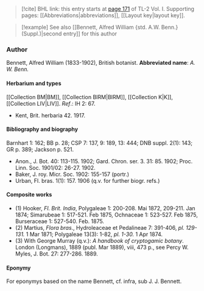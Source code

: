 > [!cite] BHL link: this entry starts at [page 171](https://www.biodiversitylibrary.org/page/33120302) of TL-2 Vol. I.
> Supporting pages: [[Abbreviations|abbreviations]], [[Layout key|layout key]].

> [!example] See also [[Bennett, Alfred William {std. A.W. Benn.} (Suppl.)|second entry]] for this author

### Author

Bennett, Alfred William (1833-1902), British botanist. 
**Abbreviated name**: *A. W. Benn.*

#### Herbarium and types

[[Collection BM|BM]], [[Collection BIRM|BIRM]], [[Collection K|K]], [[Collection LIV|LIV]].
*Ref*.: IH 2: 67.
- Kent, Brit. herbaria 42. 1917.

#### Bibliography and biography

Barnhart 1: 162; BB p. 28; CSP 7: 137, 9: 189, 13: 444; DNB suppl. 2(1): 143; GR p. 389; Jackson p. 521.
- Anon., J. Bot. 40: 113-115. 1902; Gard. Chron. ser. 3. 31: 85. 1902; Proc. Linn. Soc. 1901/02: 26-27. 1902.
- Baker, J. roy. Micr. Soc. 1902: 155-157 (portr.)
- Urban, Fl. bras. 1(1): 157. 1906 (q.v. for further biogr. refs.)

#### Composite works

- (1) Hooker, *Fl. Brit. India*, Polygaleae 1: 200-208. Mai 1872, 209-211. Jan 1874; Simarubeae 1: 517-521. Feb 1875, Ochnaceae 1: 523-527. Feb 1875, Burseraceae 1: 527-540. Feb. 1875.
- (2) Martius, *Flora bras*., Hydroleaceae et Pedalineae 7: 391-406, *pl. 129-131.* 1 Mar 1871; Polygaleae 13(3): 1-82, *pl. 1-30.* 1 Apr 1874.
- (3) With George Murray (q.v.): *A handbook of cryptogamic botany*. London (Longmans), 1889 (publ. Mar 1889), viii, 473 p., see Percy W. Myles, J. Bot. 27: 277-286. 1889.

#### Eponymy

For eponymys based on the name Bennett, cf. infra, sub J. J. Bennett.


